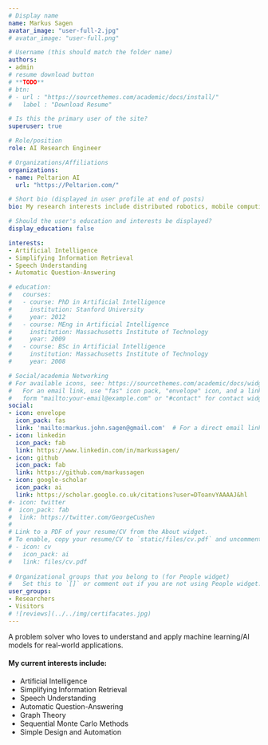 ```yaml
---
# Display name
name: Markus Sagen
avatar_image: "user-full-2.jpg"
# avatar_image: "user-full.png"

# Username (this should match the folder name)
authors:
- admin
# resume download button
# **TODO**
# btn:
# - url : "https://sourcethemes.com/academic/docs/install/"
#   label : "Download Resume"

# Is this the primary user of the site?
superuser: true

# Role/position
role: AI Research Engineer

# Organizations/Affiliations
organizations:
- name: Peltarion AI
  url: "https://Peltarion.com/"

# Short bio (displayed in user profile at end of posts)
bio: My research interests include distributed robotics, mobile computing and programmable matter.

# Should the user's education and interests be displayed?
display_education: false

interests:
- Artificial Intelligence
- Simplifying Information Retrieval
- Speech Understanding
- Automatic Question-Answering

# education:
#   courses:
#   - course: PhD in Artificial Intelligence
#     institution: Stanford University
#     year: 2012
#   - course: MEng in Artificial Intelligence
#     institution: Massachusetts Institute of Technology
#     year: 2009
#   - course: BSc in Artificial Intelligence
#     institution: Massachusetts Institute of Technology
#     year: 2008

# Social/academia Networking
# For available icons, see: https://sourcethemes.com/academic/docs/widgets/#icons
#   For an email link, use "fas" icon pack, "envelope" icon, and a link in the
#   form "mailto:your-email@example.com" or "#contact" for contact widget.
social:
- icon: envelope
  icon_pack: fas
  link: 'mailto:markus.john.sagen@gmail.com'  # For a direct email link, use "mailto:test@example.org".
- icon: linkedin
  icon_pack: fab
  link: https://www.linkedin.com/in/markussagen/
- icon: github
  icon_pack: fab
  link: https://github.com/markussagen
- icon: google-scholar
  icon_pack: ai
  link: https://scholar.google.co.uk/citations?user=DToanvYAAAAJ&hl
#- icon: twitter
#  icon_pack: fab
#  link: https://twitter.com/GeorgeCushen
#
# Link to a PDF of your resume/CV from the About widget.
# To enable, copy your resume/CV to `static/files/cv.pdf` and uncomment the lines below.  
# - icon: cv
#   icon_pack: ai
#   link: files/cv.pdf
  
# Organizational groups that you belong to (for People widget)
#   Set this to `[]` or comment out if you are not using People widget.  
user_groups:
- Researchers
- Visitors
# ![reviews](../../img/certifacates.jpg)
---
```


A problem solver who loves to understand and apply machine learning/AI models for real-world applications. 


####  My current interests include:
- Artificial Intelligence
- Simplifying Information Retrieval
- Speech Understanding
- Automatic Question-Answering
- Graph Theory 
- Sequential Monte Carlo Methods
- Simple Design and Automation
